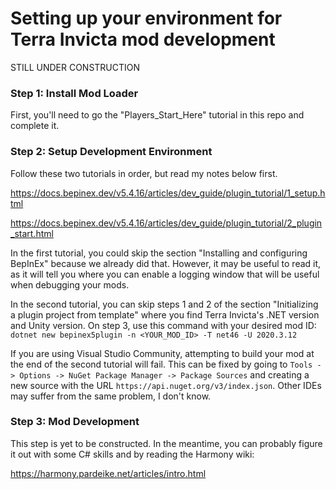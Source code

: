 # Setting up your environment for Terra Invicta mod development

STILL UNDER CONSTRUCTION

### Step 1: Install Mod Loader

First, you'll need to go the "Players_Start_Here" tutorial in this repo and complete it.

### Step 2: Setup Development Environment

Follow these two tutorials in order, but read my notes below first.

https://docs.bepinex.dev/v5.4.16/articles/dev_guide/plugin_tutorial/1_setup.html

https://docs.bepinex.dev/v5.4.16/articles/dev_guide/plugin_tutorial/2_plugin_start.html

In the first tutorial, you could skip the section "Installing and configuring BepInEx" because we already did that. However, it may be useful to read it, as it will tell you where you can enable a logging window that will be useful when debugging your mods.

In the second tutorial, you can skip steps 1 and 2 of the section "Initializing a plugin project from template" where you find Terra Invicta's .NET version and Unity version. On step 3, use this command with your desired mod ID: `dotnet new bepinex5plugin -n <YOUR_MOD_ID> -T net46 -U 2020.3.12`

If you are using Visual Studio Community, attempting to build your mod at the end of the second tutorial will fail. This can be fixed by going to `Tools -> Options -> NuGet Package Manager -> Package Sources` and creating a new source with the URL `https://api.nuget.org/v3/index.json`. Other IDEs may suffer from the same problem, I don't know.

### Step 3: Mod Development

This step is yet to be constructed. In the meantime, you can probably figure it out with some C# skills and by reading the Harmony wiki:

https://harmony.pardeike.net/articles/intro.html
